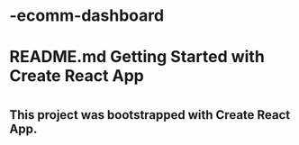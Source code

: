 # -ecomm-dashboard
<h1>README.md
Getting Started with Create React App<h1>
<h2>This project was bootstrapped with Create React App.<h2>




